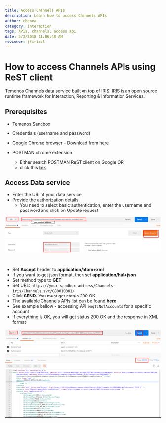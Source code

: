 ```yaml
---
title: Access Channels APIs
description: Learn how to access Channels APIs
author: cbenea
category: interaction
tags: APIs, channels, access api
date: 5/3/2018 11:06:48 AM 
reviewer: jfiricel
---
```


# How to access Channels APIs using ReST client

Temenos Channels data service built on top of IRIS. IRIS is an open source runtime framework for Interaction, Reporting & Information Services.

## Prerequisites

- Temenos Sandbox

- Credentials (username and password)

- Google Chrome browser – Download from [here](https://www.google.co.uk/chrome/browser/desktop/ "Chrome")

- POSTMAN chrome extension 
  - Either search POSTMAN ReST client on Google OR
  - click this [link](https://chrome.google.com/webstore/detail/postman/fhbjgbiflinjbdggehcddcbncdddomop?hl=en "Postman") 

## Access Data service

 - Enter the URI of your data service 
 - Provide the authorization details. 
   - You need to select basic authentication, enter the username and password and click on Update request

![](./images/access-api-credentials.png)

<br>

 - Set **Accept** header to **application/atom+xml**
  - If you want to get json format, then set **application/hal+json**
 - Set method type to **GET** 
 - Set URL: `https://your sandbox address/Channels-iris/Channels.svc/GB0010001/` 
 - Click **SEND**. You must get status 200 OK
 - The available Channels APIs list can be found **here**
 - See example bellow - accessing API `enqTcNofAccounts` for a specific account
 - If everything is OK, you will get status 200 OK and the response in XML format 

![](./images/access-api-request.png)


